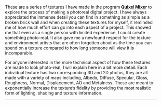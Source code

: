 These are a series of textures I have made in the program **[Quixel Mixer](https://quixel.com/mixer)** to explore the process of making a photoreal digital project. I have always appreciated the immense detail you can find in something as simple as a broken brick wall and when creating these textures for myself, it reminded me of how much effort can go into each aspect of a project. This showed me that even as a single person with limited experience, I could create something photo-real. It also gave me a newfound respect for the texture and environment artists that are often forgotten about as the time you can spend on a texture compared to how long someone will view it is incomparable.

For anyone interested in the more technical aspect of how these textures are made to look photo-real, I will explain here in a bit more detail. Each individual texture has two corresponding 3D and 2D photos, they are all made with a variety of maps including, Albedo, Diffuse, Specular, Gloss, Roughness, Normal, Displacement, AO and Metalness. These are meant to exponentially increase the texture’s fidelity by providing the most realistic form of lighting, shading and texture information.

---
